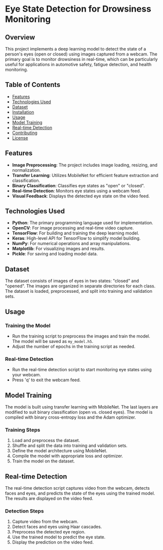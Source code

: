 # Eye State Detection for Drowsiness Monitoring

## Overview
This project implements a deep learning model to detect the state of a person's eyes (open or closed) using images captured from a webcam. The primary goal is to monitor drowsiness in real-time, which can be particularly useful for applications in automotive safety, fatigue detection, and health monitoring.

## Table of Contents
- [Features](#features)
- [Technologies Used](#technologies-used)
- [Dataset](#dataset)
- [Installation](#installation)
- [Usage](#usage)
- [Model Training](#model-training)
- [Real-time Detection](#real-time-detection)
- [Contributing](#contributing)
- [License](#license)

## Features
- **Image Preprocessing**: The project includes image loading, resizing, and normalization.
- **Transfer Learning**: Utilizes MobileNet for efficient feature extraction and classification.
- **Binary Classification**: Classifies eye states as "open" or "closed".
- **Real-time Detection**: Monitors eye states using a webcam feed.
- **Visual Feedback**: Displays the detected eye state on the video feed.

## Technologies Used
- **Python**: The primary programming language used for implementation.
- **OpenCV**: For image processing and real-time video capture.
- **TensorFlow**: For building and training the deep learning model.
- **Keras**: High-level API for TensorFlow to simplify model building.
- **NumPy**: For numerical operations and array manipulations.
- **Matplotlib**: For visualizing images and results.
- **Pickle**: For saving and loading model data.

## Dataset
The dataset consists of images of eyes in two states: "closed" and "opened". The images are organized in separate directories for each class. The dataset is loaded, preprocessed, and split into training and validation sets. 

## Usage

### Training the Model
- Run the training script to preprocess the images and train the model. The model will be saved as `my_model.h5`.
- Adjust the number of epochs in the training script as needed.

### Real-time Detection
- Run the real-time detection script to start monitoring eye states using your webcam.
- Press 'q' to exit the webcam feed.

## Model Training
The model is built using transfer learning with MobileNet. The last layers are modified to suit binary classification (open vs. closed eyes). The model is compiled with binary cross-entropy loss and the Adam optimizer.

### Training Steps
1. Load and preprocess the dataset.
2. Shuffle and split the data into training and validation sets.
3. Define the model architecture using MobileNet.
4. Compile the model with appropriate loss and optimizer.
5. Train the model on the dataset.

## Real-time Detection
The real-time detection script captures video from the webcam, detects faces and eyes, and predicts the state of the eyes using the trained model. The results are displayed on the video feed.

### Detection Steps
1. Capture video from the webcam.
2. Detect faces and eyes using Haar cascades.
3. Preprocess the detected eye region.
4. Use the trained model to predict the eye state.
5. Display the prediction on the video feed.
